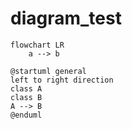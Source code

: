 # diagram_test

```mermaid
flowchart LR
    a --> b
```

```plantuml
@startuml general
left to right direction
class A
class B
A --> B
@enduml
```

